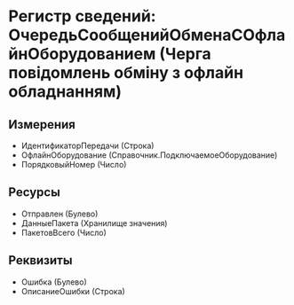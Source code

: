 ﻿# Регистр сведений: ОчередьСообщенийОбменаСОфлайнОборудованием (Черга повідомлень обміну з офлайн обладнанням)

## Измерения

- ИдентификаторПередачи (Строка)
- ОфлайнОборудование (Справочник.ПодключаемоеОборудование)
- ПорядковыйНомер (Число)

## Ресурсы

- Отправлен (Булево)
- ДанныеПакета (Хранилище значения)
- ПакетовВсего (Число)

## Реквизиты

- Ошибка (Булево)
- ОписаниеОшибки (Строка)

